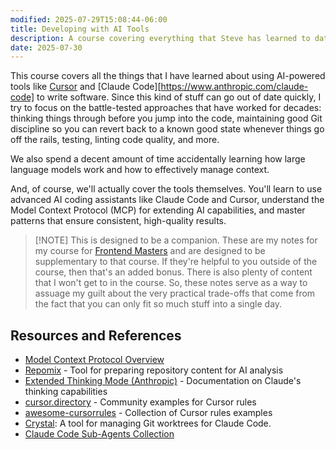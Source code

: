 ```yaml
---
modified: 2025-07-29T15:08:44-06:00
title: Developing with AI Tools
description: A course covering everything that Steve has learned to date about developing software with Cursor and Claude Code.
date: 2025-07-30
---
```


This course covers all the things that I have learned about using AI-powered tools like [Cursor](https://cursor.com) and [Claude Code][https://www.anthropic.com/claude-code] to write software. Since this kind of stuff can go out of date quickly, I try to focus on the battle-tested approaches that have worked for decades: thinking things through before you jump into the code, maintaining good Git discipline so you can revert back to a known good state whenever things go off the rails, testing, linting code quality, and more.

We also spend a decent amount of time accidentally learning how large language models work and how to effectively manage context.

And, of course, we'll actually cover the tools themselves. You'll learn to use advanced AI coding assistants like Claude Code and Cursor, understand the Model Context Protocol (MCP) for extending AI capabilities, and master patterns that ensure consistent, high-quality results.

> [!NOTE] This is designed to be a companion.
> These are my notes for my course for [Frontend Masters](https://frontendmasters.com) and are designed to be supplementary to that course. If they're helpful to you outside of the course, then that's an added bonus. There is also plenty of content that I won't get to in the course. So, these notes serve as a way to assuage my guilt about the very practical trade-offs that come from the fact that you can only fit so much stuff into a single day.

## Resources and References

- [Model Context Protocol Overview](https://modelcontextprotocol.io/overview)
- [Repomix](https://repomix.com/) - Tool for preparing repository content for AI analysis
- [Extended Thinking Mode (Anthropic)](https://www.anthropic.com/news/visible-extended-thinking) - Documentation on Claude's thinking capabilities
- [cursor.directory](https://cursor.directory) - Community examples for Cursor rules
- [awesome-cursorrules](https://github.com/PatrickJS/awesome-cursorrules) - Collection of Cursor rules examples
- [Crystal](https://github.com/stravu/crystal): A tool for managing Git worktrees for Claude Code.
- [Claude Code Sub-Agents Collection](https://github.com/augmnt/agents)

